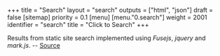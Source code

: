 +++
title = "Search"
layout = "search"
outputs = ["html", "json"]
draft = false
[sitemap]
  priority = 0.1
[menu]
  [menu."0.search"]
    weight = 2001
    identifier = "search"
    title = "Click to Search"
+++

Results from static site search implemented using _Fusejs_, _jquery_
and _mark.js_. -- [Source](https://gist.github.com/eddiewebb/735feb48f50f0ddd65ae5606a1cb41ae)
